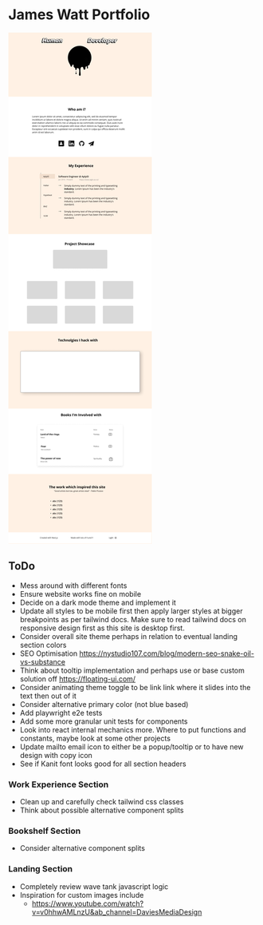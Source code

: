 # James Watt Portfolio

![](site-design.png)

## ToDo

- Mess around with different fonts
- Ensure website works fine on mobile
- Decide on a dark mode theme and implement it
- Update all styles to be mobile first then apply larger styles at bigger breakpoints as per tailwind docs. Make sure to read tailwind docs on responsive design first as this site is desktop first.
- Consider overall site theme perhaps in relation to eventual landing section colors
- SEO Optimisation https://nystudio107.com/blog/modern-seo-snake-oil-vs-substance
- Think about tooltip implementation and perhaps use or base
  custom solution off https://floating-ui.com/
- Consider animating theme toggle to be link link where it slides into the text then out of it
- Consider alternative primary color (not blue based)
- Add playwright e2e tests
- Add some more granular unit tests for components
- Look into react internal mechanics more. Where to put functions and constants, maybe
  look at some other projects
- Update mailto email icon to either be a popup/tooltip or to have new design with copy icon
- See if Kanit font looks good for all section headers

### Work Experience Section

- Clean up and carefully check tailwind css classes
- Think about possible alternative component splits

### Bookshelf Section

- Consider alternative component splits

### Landing Section

- Completely review wave tank javascript logic
- Inspiration for custom images include
  - https://www.youtube.com/watch?v=v0hhwAMLnzU&ab_channel=DaviesMediaDesign
